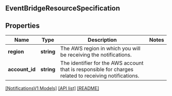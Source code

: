 ## EventBridgeResourceSpecification

## Properties

Name | Type | Description | Notes
------------ | ------------- | ------------- | -------------
**region** | **string** | The AWS region in which you will be receiving the notifications. |
**account_id** | **string** | The identifier for the AWS account that is responsible for charges related to receiving notifications. |

[[NotificationsV1 Models]](../) [[API list]](../../Api) [[README]](../../../README.md)

